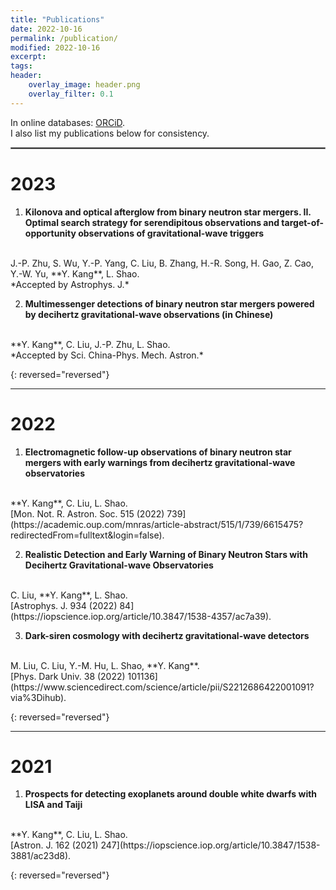 ```yaml
---
title: "Publications"
date: 2022-10-16
permalink: /publication/
modified: 2022-10-16
excerpt:
tags:
header:
    overlay_image: header.png
    overlay_filter: 0.1 
---
```


<p>
In online databases:
<span class="archive__item-title">
<a href="https://orcid.org/0000-0001-7402-4927"><i class="ai ai-fw ai-orcid" aria-hidden="true"></i> ORCiD</a>.
<br>
I also list my publications below for consistency.
</p>
<hr style="border:1px solid gray">

# 2023

1. **Kilonova and optical afterglow from binary neutron star mergers. II. Optimal search strategy for serendipitous observations and target-of-opportunity observations of gravitational-wave triggers** 
  <br>
  J.-P. Zhu, 
  S. Wu, 
  Y.-P. Yang, 
  C. Liu, 
  B. Zhang, 
  H.-R. Song, 
  H. Gao, 
  Z. Cao, 
  Y.-W. Yu, 
  **Y. Kang**, 
  L. Shao.
  <br>
  *Accepted by Astrophys. J.*

2. **Multimessenger detections of binary neutron star mergers powered by decihertz gravitational-wave observations (in Chinese)** 
  <br>
  **Y. Kang**,
  C. Liu, 
  J.-P. Zhu, 
  L. Shao.
  <br>
  *Accepted by Sci. China-Phys. Mech. Astron.*
  
{: reversed="reversed"}

---

# 2022

1.  **Electromagnetic follow-up observations of binary neutron star mergers with early warnings from decihertz gravitational-wave observatories** 
  <br>
  **Y. Kang**,
  C. Liu, 
  L. Shao.
  <br>
  [Mon. Not. R. Astron. Soc. 515 (2022) 739](https://academic.oup.com/mnras/article-abstract/515/1/739/6615475?redirectedFrom=fulltext&login=false).

2. **Realistic Detection and Early Warning of Binary Neutron Stars with Decihertz Gravitational-wave Observatories** 
  <br>
  C. Liu,
  **Y. Kang**,
  L. Shao.
  <br>
  [Astrophys. J. 934 (2022) 84](https://iopscience.iop.org/article/10.3847/1538-4357/ac7a39).

3. **Dark-siren cosmology with decihertz gravitational-wave detectors** 
  <br>
  M. Liu, 
  C. Liu, 
  Y.-M. Hu, 
  L. Shao, 
  **Y. Kang**.
  <br>
  [Phys. Dark Univ. 38 (2022) 101136](https://www.sciencedirect.com/science/article/pii/S2212686422001091?via%3Dihub).

{: reversed="reversed"}

---

# 2021

1. **Prospects for detecting exoplanets around double white dwarfs with LISA and Taiji** 
  <br>
  **Y. Kang**,
  C. Liu, 
  L. Shao.
  <br>
  [Astron. J. 162 (2021) 247](https://iopscience.iop.org/article/10.3847/1538-3881/ac23d8).
  
{: reversed="reversed"}


